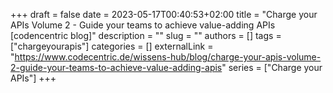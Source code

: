 +++ 
draft = false
date = 2023-05-17T00:40:53+02:00
title = "Charge your APIs Volume 2 - Guide your teams to achieve value-adding APIs [codencentric blog]"
description = ""
slug = ""
authors = []
tags = ["chargeyourapis"]
categories = []
externalLink = "https://www.codecentric.de/wissens-hub/blog/charge-your-apis-volume-2-guide-your-teams-to-achieve-value-adding-apis"
series = ["Charge your APIs"]
+++
